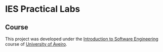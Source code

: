 # IES Practical Labs

## Course
This project was developed under the [Introduction to Software Engineering](https://www.ua.pt/en/uc/12288) course of [University of Aveiro](https://www.ua.pt/).
